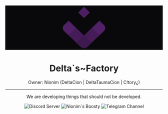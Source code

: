 <p align="center">
	<img src="https://raw.githubusercontent.com/Delta-Factory/.github/refs/heads/main/profile/img/Project_Void.png" alt="Project~Void background">
</p>

<H1 align="center">
  Delta`s~Factory
</H1>

<p align="center">
  Owner: Nionim (DeltaCion | DeltaTaumaCion | C!tory¿)
</p>

---

<p align="center">
  We are developing things that should not be developed.
</p>
<p align="center">
  <img alt="Discord Server" src="https://img.shields.io/badge/Discord_Server-white?style=for-the-badge&logo=discord&logoColor=white&logoSize=64&label=%20&labelColor=5c32a8&color=242323&link=https%3A%2F%2Fdiscord.gg%2FMEBkvJbe4P">
  <img alt="Nionim`s Boosty" src="https://img.shields.io/badge/Nionim`s_Boosty-white?style=for-the-badge&logo=boosty&logoColor=white&logoSize=64&label=%20&labelColor=ed7315&color=242323&link=https%3A%2F%2Fboosty.to%2Fnionim">
  <img alt="Telegram Channel" src="https://img.shields.io/badge/Telegram_Channel-white?style=for-the-badge&logo=telegram&logoColor=white&logoSize=64&label=%20&labelColor=00aeff&color=242323&link=https%3A%2F%2Ft.me%2Fprojectviolette">
</p>

